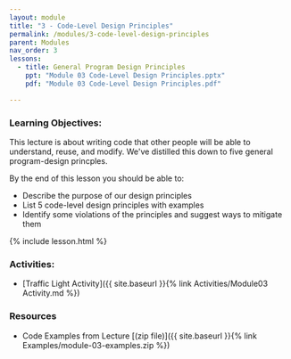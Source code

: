 ```yaml
---
layout: module
title: "3 - Code-Level Design Principles"
permalink: /modules/3-code-level-design-principles
parent: Modules
nav_order: 3
lessons: 
  - title: General Program Design Principles
    ppt: "Module 03 Code-Level Design Principles.pptx"
    pdf: "Module 03 Code-Level Design Principles.pdf"

---
```

### Learning Objectives:
This lecture is about writing code that other people will be able to understand, reuse, and modify.  We've distilled this down to five general program-design princples.

By the end of this lesson you should be able to:
* Describe the purpose of our design principles 
* List 5 code-level design principles with examples
* Identify some violations of the principles and suggest ways to mitigate them 

{% include lesson.html %}

### Activities:
* [Traffic Light Activity]({{ site.baseurl }}{% link Activities/Module03 Activity.md %})

### Resources

* Code Examples from Lecture [(zip file)]({{ site.baseurl }}{% link Examples/module-03-examples.zip %}) 
